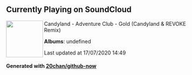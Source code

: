 ## Currently Playing on SoundCloud

[<img align="left" width="100" src="https://i1.sndcdn.com/artworks-000085940738-2313fo-t120x120.jpg">](https://soundcloud.com/candylanddjs/gold-candyland-revoke-remix-1)

Candyland - Adventure Club - Gold (Candyland & REVOKE Remix)

**Albums**: undefined

Last updated at 17/07/2020 14:49

#### Generated with [20chan/github-now](https://github.com/20chan/github-now)


<!--
**20chan/20chan** is a ✨ _special_ ✨ repository because its `README.md` (this file) appears on your GitHub profile.

Here are some ideas to get you started:

- 🔭 I’m currently working on ...
- 🌱 I’m currently learning ...
- 👯 I’m looking to collaborate on ...
- 🤔 I’m looking for help with ...
- 💬 Ask me about ...
- 📫 How to reach me: ...
- 😄 Pronouns: ...
- ⚡ Fun fact: ...
-->
